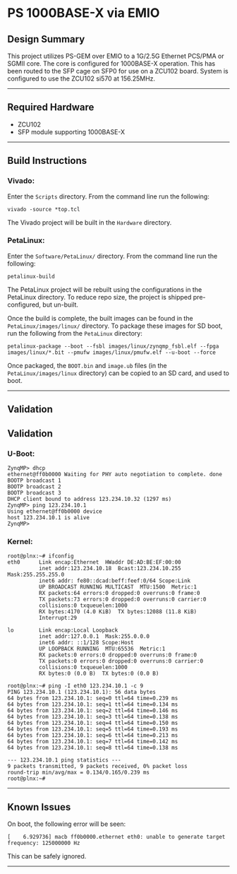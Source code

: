 # PS 1000BASE-X via EMIO

## **Design Summary**

This project utilizes PS-GEM over EMIO to a 1G/2.5G Ethernet PCS/PMA or SGMII core. The core is configured for 1000BASE-X operation. This has been routed to the SFP cage on SFP0 for use on a ZCU102 board. System is configured to use the ZCU102 si570 at 156.25MHz.

---

## **Required Hardware**

- ZCU102
- SFP module supporting 1000BASE-X

---

## **Build Instructions**

### **Vivado:**

Enter the `Scripts` directory. From the command line run the following:

`vivado -source *top.tcl`

The Vivado project will be built in the `Hardware` directory.

### **PetaLinux**:

Enter the `Software/PetaLinux/` directory. From the command line run the following:

`petalinux-build`

The PetaLinux project will be rebuilt using the configurations in the PetaLinux directory. To reduce repo size, the project is shipped pre-configured, but un-built.

Once the build is complete, the built images can be found in the `PetaLinux/images/linux/`
directory. To package these images for SD boot, run the following from the `PetaLinux` directory:

`petalinux-package --boot --fsbl images/linux/zynqmp_fsbl.elf --fpga images/linux/*.bit --pmufw images/linux/pmufw.elf --u-boot --force`

Once packaged, the `BOOT.bin` and `image.ub` files (in the `PetaLinux/images/linux` directory) can be copied to an SD card, and used to boot.

---

## **Validation**
## **Validation**
### **U-Boot:**
```
ZynqMP> dhcp
ethernet@ff0b0000 Waiting for PHY auto negotiation to complete. done
BOOTP broadcast 1
BOOTP broadcast 2
BOOTP broadcast 3
DHCP client bound to address 123.234.10.32 (1297 ms)
ZynqMP> ping 123.234.10.1
Using ethernet@ff0b0000 device
host 123.234.10.1 is alive
ZynqMP>
```
### **Kernel:**
```
root@plnx:~# ifconfig
eth0      Link encap:Ethernet  HWaddr DE:AD:BE:EF:00:00
          inet addr:123.234.10.18  Bcast:123.234.10.255  Mask:255.255.255.0
          inet6 addr: fe80::dcad:beff:feef:0/64 Scope:Link
          UP BROADCAST RUNNING MULTICAST  MTU:1500  Metric:1
          RX packets:64 errors:0 dropped:0 overruns:0 frame:0
          TX packets:73 errors:0 dropped:0 overruns:0 carrier:0
          collisions:0 txqueuelen:1000
          RX bytes:4170 (4.0 KiB)  TX bytes:12088 (11.8 KiB)
          Interrupt:29

lo        Link encap:Local Loopback
          inet addr:127.0.0.1  Mask:255.0.0.0
          inet6 addr: ::1/128 Scope:Host
          UP LOOPBACK RUNNING  MTU:65536  Metric:1
          RX packets:0 errors:0 dropped:0 overruns:0 frame:0
          TX packets:0 errors:0 dropped:0 overruns:0 carrier:0
          collisions:0 txqueuelen:1000
          RX bytes:0 (0.0 B)  TX bytes:0 (0.0 B)

root@plnx:~# ping -I eth0 123.234.10.1 -c 9
PING 123.234.10.1 (123.234.10.1): 56 data bytes
64 bytes from 123.234.10.1: seq=0 ttl=64 time=0.239 ms
64 bytes from 123.234.10.1: seq=1 ttl=64 time=0.134 ms
64 bytes from 123.234.10.1: seq=2 ttl=64 time=0.146 ms
64 bytes from 123.234.10.1: seq=3 ttl=64 time=0.138 ms
64 bytes from 123.234.10.1: seq=4 ttl=64 time=0.150 ms
64 bytes from 123.234.10.1: seq=5 ttl=64 time=0.193 ms
64 bytes from 123.234.10.1: seq=6 ttl=64 time=0.213 ms
64 bytes from 123.234.10.1: seq=7 ttl=64 time=0.142 ms
64 bytes from 123.234.10.1: seq=8 ttl=64 time=0.138 ms

--- 123.234.10.1 ping statistics ---
9 packets transmitted, 9 packets received, 0% packet loss
round-trip min/avg/max = 0.134/0.165/0.239 ms
root@plnx:~#
```
---

## **Known Issues**

On boot, the following error will be seen:

`[    6.929736] macb ff0b0000.ethernet eth0: unable to generate target frequency: 125000000 Hz
`

This can be safely ignored.

---
